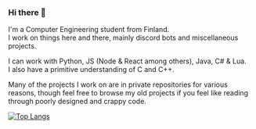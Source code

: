 ### Hi there 👋

I'm a Computer Engineering student from Finland.  
I work on things here and there, mainly discord bots and miscellaneous projects.  

I can work with Python, JS (Node & React among others), Java, C# & Lua.  
I also have a primitive understanding of C and C++.  

Many of the projects I work on are in private repositories for various reasons, though feel free to browse my old projects if you feel like reading through poorly designed and crappy code.  

<!--
**Navy-gif/Navy-gif** is a ✨ _special_ ✨ repository because its `README.md` (this file) appears on your GitHub profile.

Here are some ideas to get you started:

- 🔭 I’m currently working on ...
- 🌱 I’m currently learning ...
- 👯 I’m looking to collaborate on ...
- 🤔 I’m looking for help with ...
- 💬 Ask me about ...
- 📫 How to reach me: ...
- 😄 Pronouns: ...
- ⚡ Fun fact: ...
-->

[![Top Langs](https://github-readme-stats.vercel.app/api/top-langs/?username=Navy-gif&layout=compact&theme=dark)](https://github.com/anuraghazra/github-readme-stats)
